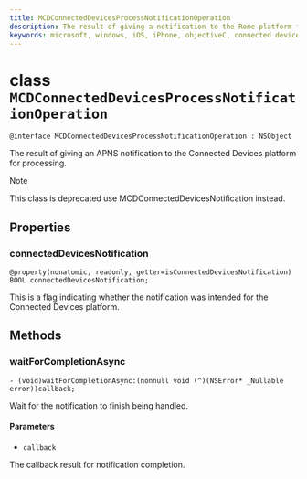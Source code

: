 ```yaml
---
title: MCDConnectedDevicesProcessNotificationOperation
description: The result of giving a notification to the Rome platform for processing.
keywords: microsoft, windows, iOS, iPhone, objectiveC, connected devices, Project Rome
---
```


# class `MCDConnectedDevicesProcessNotificationOperation` 

```
@interface MCDConnectedDevicesProcessNotificationOperation : NSObject
```  
The result of giving an APNS notification to the Connected Devices platform for processing.

> [!NOTE] 
> This class is deprecated use MCDConnectedDevicesNotification instead. 

## Properties

### connectedDevicesNotification
`@property(nonatomic, readonly, getter=isConnectedDevicesNotification) BOOL connectedDevicesNotification;`

This is a flag indicating whether the notification was intended for the Connected Devices platform.

## Methods

### waitForCompletionAsync
`- (void)waitForCompletionAsync:(nonnull void (^)(NSError* _Nullable error))callback;`

 Wait for the notification to finish being handled.

#### Parameters 
* `callback` 

The callback result for notification completion.
